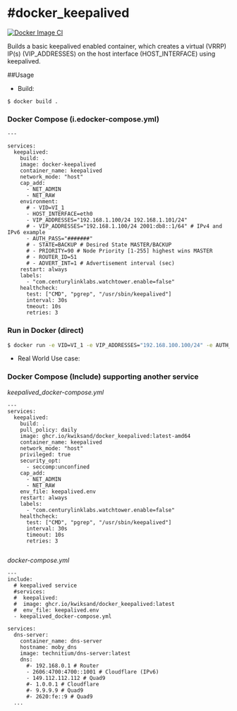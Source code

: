 #docker_keepalived
============

[![Docker Image CI](https://github.com/kwiksand/docker_keepalived/actions/workflows/main.yml/badge.svg?branch=main)](https://github.com/kwiksand/docker_keepalived/actions/workflows/main.yml)

Builds a basic keepalived enabled container, which creates a virtual (VRRP) IP(s) (VIP_ADDRESSES) on the host interface (HOST_INTERFACE) using keepalived.


##Usage

* Build:
```
$ docker build .
```

### Docker Compose (i.edocker-compose.yml)
```docker
---

services:
  keepalived:
    build: .
    image: docker-keepalived
    container_name: keepalived
    network_mode: "host"
    cap_add:
      - NET_ADMIN
      - NET_RAW
    environment:
      # - VID=VI_1
      - HOST_INTERFACE=eth0
      - VIP_ADDRESSES="192.168.1.100/24 192.168.1.101/24"
      # - VIP_ADDRESSES="192.168.1.100/24 2001:db8::1/64" # IPv4 and IPv6 example
      - AUTH_PASS="#######"
      # - STATE=BACKUP # Desired State MASTER/BACKUP
      # - PRIORITY=90 # Node Priority [1-255] highest wins MASTER
      # - ROUTER_ID=51
      # - ADVERT_INT=1 # Advertisement interval (sec)
    restart: always
    labels:
      - "com.centurylinklabs.watchtower.enable=false"
    healthcheck:
      test: ["CMD", "pgrep", "/usr/sbin/keepalived"]
      interval: 30s
      tmeout: 10s
      retries: 3

```

### Run in Docker (direct)
```bash
$ docker run -e VID=VI_1 -e VIP_ADDRESSES="192.168.100.100/24" -e AUTH_PASS="#######" -e HOST_INTERFACE=eth0 --privileged=true --net=host ghcr.io/kwiksand/docker_keepalived
```

* Real World Use case:

### Docker Compose (Include) supporting another service

*keepalived_docker-compose.yml*
```docker
---
services:
  keepalived:
    build: .
    pull_policy: daily
    image: ghcr.io/kwiksand/docker_keepalived:latest-amd64
    container_name: keepalived
    network_mode: "host"
    privileged: true
    security_opt:
      - seccomp:unconfined
    cap_add:
      - NET_ADMIN
      - NET_RAW
    env_file: keepalived.env
    restart: always
    labels:
      - "com.centurylinklabs.watchtower.enable=false"
    healthcheck:
      test: ["CMD", "pgrep", "/usr/sbin/keepalived"]
      interval: 30s
      timeout: 10s
      retries: 3


```

*docker-compose.yml*
```docker
---
include:
  # keepalived service
  #services:
  #  keepalived:
  #  image: ghcr.io/kwiksand/docker_keepalived:latest
  #  env_file: keepalived.env
  - keepalived_docker-compose.yml

services:
  dns-server:
    container_name: dns-server
    hostname: moby_dns
    image: technitium/dns-server:latest
    dns:
      #- 192.168.0.1 # Router
      - 2606:4700:4700::1001 # Cloudflare (IPv6)
      - 149.112.112.112 # Quad9
      #- 1.0.0.1 # Cloudflare
      #- 9.9.9.9 # Quad9
      #- 2620:fe::9 # Quad9
  ...
```

